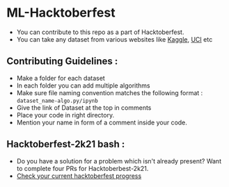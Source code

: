 # ML-Hacktoberfest
- You can contribute to this repo as a part of Hacktoberfest.
- You can take any dataset from various websites like [Kaggle](https://www.kaggle.com/), [UCI](https://archive.ics.uci.edu/ml/datasets.php) etc

## Contributing Guidelines :
- Make a folder for each dataset
- In each folder you can add multiple algorithms 
- Make sure file naming convention matches the following format : `dataset_name-algo.py/ipynb`
- Give the link of Dataset at the top in comments
- Place your code in right directory.
- Mention your name in form of a comment inside your code. 

## Hacktoberfest-2k21 bash :
- Do you have a solution for a problem which isn't already present? Want to complete four PRs for Hacktoberbest-2k21. 
- <a href="https://hacktoberfest.digitalocean.com/">Check your current hacktoberfest progress</a>
